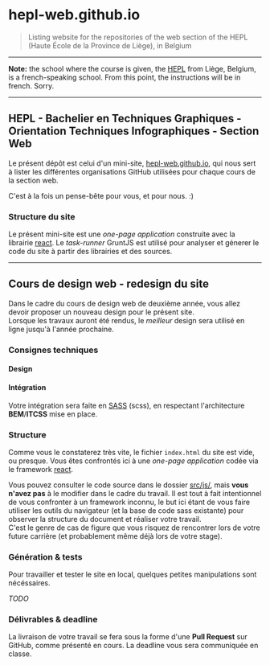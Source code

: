 # hepl-web.github.io

> Listing website for the repositories of the web section of the HEPL (Haute École de la Province de Liège), in Belgium

* * *

**Note:** the school where the course is given, the [HEPL](http://www.provincedeliege.be/hauteecole) from Liège, Belgium, is a french-speaking school. From this point, the instructions will be in french. Sorry.

* * *

## HEPL - Bachelier en Techniques Graphiques - Orientation Techniques Infographiques - Section Web

Le présent dépôt est celui d'un mini-site, [hepl-web.github.io](http://hepl-web.github.io), qui nous sert à lister les différentes organisations GitHub utilisées pour chaque cours de la section web.

C'est à la fois un pense-bête pour vous, et pour nous. :)

### Structure du site

Le présent mini-site est une _one-page application_ construite avec la librairie [react](https://facebook.github.io/react/). Le _task-runner_ GruntJS est utilisé pour analyser et génerer le code du site à partir des librairies et des sources.

* * *

## Cours de design web - redesign du site

Dans le cadre du cours de design web de deuxième année, vous allez devoir proposer un nouveau design pour le présent site.  
Lorsque les travaux auront été rendus, le _meilleur_ design sera utilisé en ligne jusqu'à l'année prochaine.

### Consignes techniques

#### Design

#### Intégration

Votre intégration sera faite en [SASS](http://sass-lang.com) (scss), en respectant l'architecture **BEM**/**ITCSS** mise en place.

### Structure

Comme vous le constaterez très vite, le fichier `index.html` du site est vide, ou presque. Vous êtes confrontés ici à une _one-page application_ codée via le framework [react](https://facebook.github.io/react/).  

Vous pouvez consulter le code source dans le dossier [src/js/](./src/js/), mais **vous n'avez pas** à le modifier dans le cadre du travail. Il est tout à fait intentionnel de vous confronter à un framework inconnu, le but ici étant de vous faire utiliser les outils du navigateur (et la base de code sass existante) pour observer la structure du document et réaliser votre travail.  
C'est le genre de cas de figure que vous risquez de rencontrer lors de votre future carrière (et probablement même déjà lors de votre stage).

### Génération & tests

Pour travailler et tester le site en local, quelques petites manipulations sont nécéssaires.

_TODO_

### Délivrables & deadline

La livraison de votre travail se fera sous la forme d'une **Pull Request** sur GitHub, comme présenté en cours. La deadline vous sera communiquée en classe.
